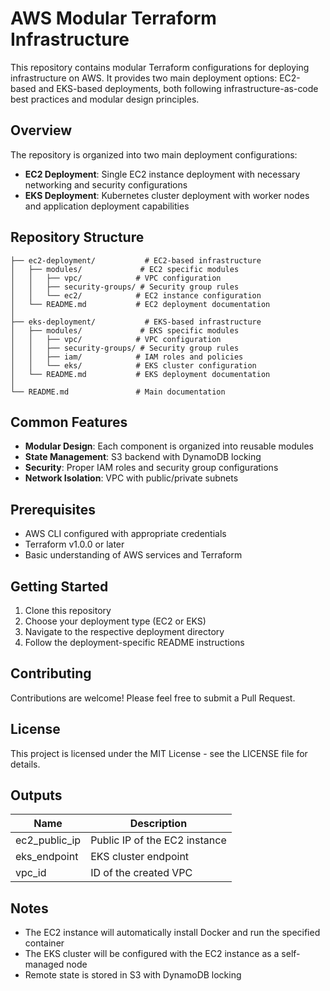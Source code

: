 # AWS Modular Terraform Infrastructure

This repository contains modular Terraform configurations for deploying infrastructure on AWS. It provides two main deployment options: EC2-based and EKS-based deployments, both following infrastructure-as-code best practices and modular design principles.

## Overview

The repository is organized into two main deployment configurations:

- **EC2 Deployment**: Single EC2 instance deployment with necessary networking and security configurations
- **EKS Deployment**: Kubernetes cluster deployment with worker nodes and application deployment capabilities

## Repository Structure

```
├── ec2-deployment/           # EC2-based infrastructure
│   ├── modules/             # EC2 specific modules
│   │   ├── vpc/            # VPC configuration
│   │   ├── security-groups/ # Security group rules
│   │   └── ec2/            # EC2 instance configuration
│   └── README.md           # EC2 deployment documentation
│
├── eks-deployment/           # EKS-based infrastructure
│   ├── modules/             # EKS specific modules
│   │   ├── vpc/            # VPC configuration
│   │   ├── security-groups/ # Security group rules
│   │   ├── iam/            # IAM roles and policies
│   │   └── eks/            # EKS cluster configuration
│   └── README.md           # EKS deployment documentation
│
└── README.md               # Main documentation
```

## Common Features

- **Modular Design**: Each component is organized into reusable modules
- **State Management**: S3 backend with DynamoDB locking
- **Security**: Proper IAM roles and security group configurations
- **Network Isolation**: VPC with public/private subnets

## Prerequisites

- AWS CLI configured with appropriate credentials
- Terraform v1.0.0 or later
- Basic understanding of AWS services and Terraform

## Getting Started

1. Clone this repository
2. Choose your deployment type (EC2 or EKS)
3. Navigate to the respective deployment directory
4. Follow the deployment-specific README instructions

## Contributing

Contributions are welcome! Please feel free to submit a Pull Request.

## License

This project is licensed under the MIT License - see the LICENSE file for details.

## Outputs

| Name | Description |
|------|-------------|
| ec2_public_ip | Public IP of the EC2 instance |
| eks_endpoint | EKS cluster endpoint |
| vpc_id | ID of the created VPC |

## Notes

- The EC2 instance will automatically install Docker and run the specified container
- The EKS cluster will be configured with the EC2 instance as a self-managed node
- Remote state is stored in S3 with DynamoDB locking
